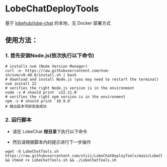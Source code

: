 # LobeChatDeployTools
基于 [lobehub/lobe-chat](https://github.com/lobehub/lobe-chat) 的本地，无 Docker 部署方式

## 使用方法：
### 1. 首先安装Node.js(依次执行以下命令)
```shell
# installs nvm (Node Version Manager)
curl -o- https://raw.githubusercontent.com/nvm-sh/nvm/v0.40.0/install.sh | bash
# download and install Node.js (you may need to restart the terminal)
nvm install 22
# verifies the right Node.js version is in the environment
node -v # should print `v22.11.0`
# verifies the right npm version is in the environment
npm -v # should print `10.9.0`
# 输出版本号即安装成功
```
### 2. 运行脚本
* 请在 LobeChat **根目录**下执行以下命令

* 然后请根据脚本内的提示进行下一步操作
```shell
wget -O LobeChatTools.sh https://raw.githubusercontent.com/xtiii/LobeChatDeployTools/main/LobeChatTools.sh && chmod +x LobeChatTools.sh && ./LobeChatTools.sh
